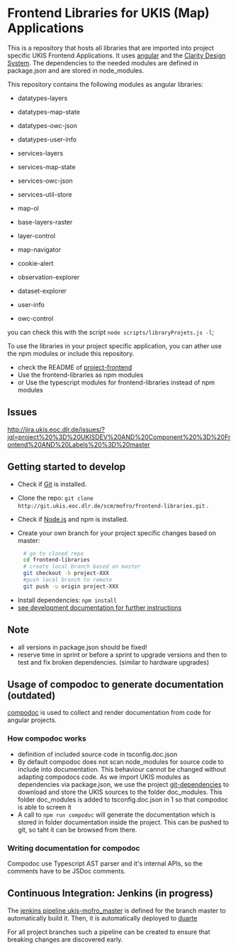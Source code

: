 # Frontend Libraries for UKIS (Map) Applications

This is a repository that hosts all libraries that are imported into project specific UKIS Frontend Applications. 
It uses [angular](https://angular.io/) and the [Clarity Design System](https://vmware.github.io/clarity/).
The dependencies to the needed modules are defined in package.json and are stored in node_modules.  

This repository contains the following modules as angular libraries:
- datatypes-layers
- datatypes-map-state
- datatypes-owc-json
- datatypes-user-info

- services-layers
- services-map-state
- services-owc-json
- services-util-store

- map-ol
- base-layers-raster
- layer-control
- map-navigator
- cookie-alert
- observation-explorer
- dataset-explorer
- user-info
- owc-control


you can check this with the script `node scripts/libraryProjets.js -l`;

To use the libraries in your project specific application, you can ather use the npm modules or include this repository.
- check the README of [project-frontend](http://git.ukis.eoc.dlr.de/projects/MOFRO/repos/project-frontend/browse/README.md)
- Use the frontend-libraries as npm modules 
- or Use the typescript modules for frontend-libraries instead of npm modules



## Issues
 http://jira.ukis.eoc.dlr.de/issues/?jql=project%20%3D%20UKISDEV%20AND%20Component%20%3D%20Frontend%20AND%20Labels%20%3D%20master

## Getting started to develop
- Check if [Git](https://git-scm.com/) is installed.
- Clone the repo: `git clone http://git.ukis.eoc.dlr.de/scm/mofro/frontend-libraries.git` . 
- Check if [Node.js](https://nodejs.org/) and npm is installed.

- Create your own branch for your project specific changes based on master: 
```bash
     # go to cloned repo
     cd frontend-libraries
     # create local branch based on master
     git checkout -b project-XXX
     #push local branch to remote
     git push -u origin project-XXX
```
- Install dependencies: `npm install`
- [see development documentation for further instructions](DEVELOPMENT.md)



## Note
- all versions in package.json should be fixed! 
- reserve time in sprint or before a sprint to upgrade versions and then to test and fix broken dependencies. (similar to hardware upgrades)

## Usage of compodoc to generate documentation (outdated)
[compodoc](https://github.com/compodoc/compodoc) is used to collect and render documentation from code for angular projects. 

### How compodoc works 

* definition of included source code in tsconfig.doc.json
* By default compodoc does not scan node_modules for source code to include into documentation. This behaviour cannot be changed without adapting compodocs code. As we import UKIS modules as dependencies via package.json, we use the project [git-dependencies](http://git.ukis.eoc.dlr.de/scm/admin/npm-git-dependencies.git) to download and store the UKIS sources to the folder doc_modules. This folder doc_modules is added to tsconfig.doc.json in 1 so that compodoc is able to screen it
* A call to `npm run compodoc` will generate the documentation which is stored in folder documentation inside the project. This can be pushed to git, so taht it can be browsed from there. 

### Writing documentation for compodoc

Compodoc use Typescript AST parser and it's internal APIs, so the comments have to be JSDoc comments. 


## Continuous Integration: Jenkins (in progress)

The [jenkins pipeline ukis-mofro_master](http://torres.eoc.dlr.de/job/ukis-mofro_master/) is defined for the branch master to automatically build it. Then, it is automatically deployed to [duarte](//duarte.eoc.dlr.de/master/) 

For all project branches such a pipeline can be created to ensure that breaking changes are discovered early.
